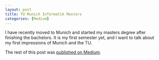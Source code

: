 ```yaml
---
layout: post
title: TU Munich Informatik Masters
categories: [Medium]
---
```


I have recently moved to Munich and started my masters degree after finishing the bachelors. It is my first semester yet, and I want to talk about my first impressions of Munich and the TU.

The rest of this post was [published on Medium](https://medium.com/@evinpinar/tu-münich-cs-master-impressions-a8333283c7ae).

